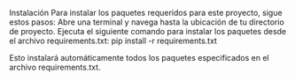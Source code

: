 Instalación
Para instalar los paquetes requeridos para este proyecto, sigue estos pasos:
Abre una terminal y navega hasta la ubicación de tu directorio de proyecto.
Ejecuta el siguiente comando para instalar los paquetes desde el archivo requirements.txt:
pip install -r requirements.txt

Esto instalará automáticamente todos los paquetes especificados en el archivo requirements.txt.

